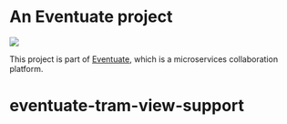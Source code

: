 
# An Eventuate project

<img class="img-responsive" src="https://eventuate.io/i/logo.gif">

This project is part of [Eventuate](http://eventuate.io), which is a microservices collaboration platform.

# eventuate-tram-view-support
